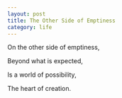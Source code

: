 ```yaml
---
layout: post
title: The Other Side of Emptiness
category: life
---
```


On the other side of emptiness,

Beyond what is expected,

Is a world of possibility,

The heart of creation.

